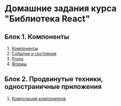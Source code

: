 # Домашние задания курса "Библиотека React"

## Блок 1. Компоненты

1. [Компоненты](./components/)
2. [События и состояния](./events-state/)
3. [Props](./props/)
4. [Формы](./forms)

## Блок 2. Продвинутые техники, одностраничные приложения

1. [Композиция компонентов](./composition/)
<!-- 2. [Жизненный цикл и работа с HTTP](./lifecycle-http/) -->
<!-- 3. [HOC](./hoc/) -->
<!-- 4. [hooks, Context API](./hooks-context/) -->
